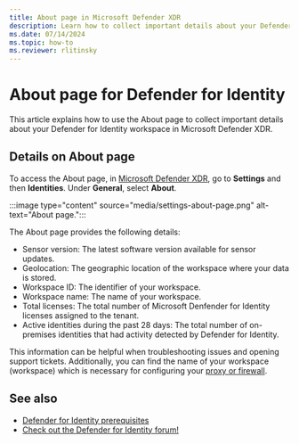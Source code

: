 ```yaml
---
title: About page in Microsoft Defender XDR 
description: Learn how to collect important details about your Defender for Identity workspace in Microsoft Defender XDR.
ms.date: 07/14/2024
ms.topic: how-to
ms.reviewer: rlitinsky
---
```


# About page for Defender for Identity

This article explains how to use the About page to collect important details about your Defender for Identity workspace in Microsoft Defender XDR.

## Details on About page

To access the About page, in  [Microsoft Defender XDR](https://security.microsoft.com), go to **Settings** and then **Identities**. Under **General**, select **About**.

:::image type="content" source="media/settings-about-page.png" alt-text="About page.":::

The About page provides the following details:

- Sensor version: The latest software version available for sensor updates.
- Geolocation: The geographic location of the workspace where your data is stored.
- Workspace ID: The identifier of your workspace.
- Workspace name: The name of your workspace.
- Total licenses: The total number of Microsoft Denfender for Identity licenses assigned to the tenant.
- Active identities during the past 28 days: The total number of on-premises identities that had activity detected by Defender for Identity.

This information can be helpful when troubleshooting issues and opening support tickets. Additionally, you can find the name of your workspace (workspace) which is necessary for configuring your [proxy or firewall](configure-proxy.md#enable-access-to-defender-for-identity-service-urls-in-the-proxy-server).

## See also

- [Defender for Identity prerequisites](prerequisites.md)
- [Check out the Defender for Identity forum!](<https://aka.ms/MDIcommunity>)

